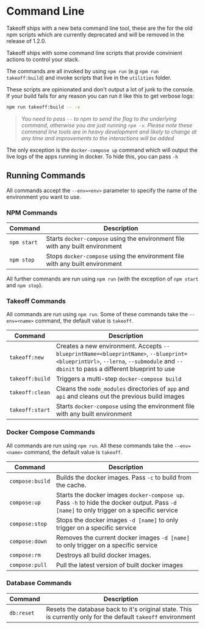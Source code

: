 # Command Line

Takeoff ships with a new beta command line tool, these are the for the old npm scripts which are currently deprecated and will be removed in the release of 1.2.0.

Takeoff ships with some command line scripts that provide convinient actions to control your stack.

The commands are all invoked by using `npm run` (e.g `npm run takeoff:build`) and invoke scripts that live in the `utilities` folder.

These scripts are opinionated and don't output a lot of junk to the console.  If your build fails for any reason you can run it like this to get verbose logs:

```bash
npm run takeoff:build -- -v
```

> *You need to pass `--` to npm to send the flag to the underlying command, otherwise you are just running `npm -v`. Please note these command line tools are in heavy development and likely to change at any time and improvements to the interactions will be added*

The only exception is the `docker-compose up` command which will output the live logs of the apps running in docker.  To hide this, you can pass `-h`

## Running Commands

All commands accept the `--env=<env>` parameter to specify the name of the environment you want to use.

### NPM Commands

|Command|Description|
|-------|-----------|
|`npm start`|Starts `docker-compose` using the environment file with any built environment|
|`npm stop`|Stops `docker-compose` using the environment file with any built environment|

All further commands are run using `npm run` (with the exception of `npm start` and `npm stop`).

### Takeoff Commands

All commands are run using `npm run`. Some of these commands take the `--env=<name>` command, the default value is `takeoff`.

|Command|Description|
|-------|-----------|
|`takeoff:new`  |Creates a new environment.  Accepts `--blueprintName=<blueprintName>`, `--blueprint=<blueprintUrl>`, `--lerna`, `--submodule` and `--dbinit` to pass a different blueprint to use 
|`takeoff:build`|Triggers a multi-step `docker-compose build`|
|`takeoff:clean`|Cleans the `node_modules` directories of `app` and `api` and cleans out the previous build images|
|`takeoff:start`|Starts `docker-compose` using the environment file with any built environment|

### Docker Compose Commands

All commands are run using `npm run`. All these commands take the `--env=<name>` command, the default value is `takeoff`.

|Command|Description|
|-------|-----------|
|`compose:build`|Builds the docker images. Pass `-c` to build from the cache.|
|`compose:up`|Starts the docker images `docker-compose up`. Pass `-h` to hide the docker output. Pass `-d [name]` to only trigger on a specific service|
|`compose:stop`|Stops the docker images `-d [name]` to only trigger on a specific service|
|`compose:down`|Removes the current docker images `-d [name]` to only trigger on a specific service|
|`compose:rm`|Destroys all build docker images.|
|`compose:pull`|Pull the latest version of built docker images|

### Database Commands

|Command|Description|
|-------|-----------|
|`db:reset`|Resets the database back to it's original state.  This is currently only for the default `takeoff` environment|


